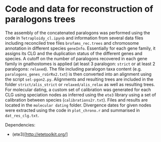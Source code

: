 

# Code and data for reconstruction of paralogons trees

The assembly of the concatenated paralogons was performed using the code in `Tetraploidy_cl.ipynb` and information from several data files including reconciled tree files `brofams_rec.trees` and chromosome annotation in different species `geneInfo`. Essentially for each gene family, it assigns its CLG and the duplication status of the different genes and species. A cutoff on the number of paralogons recovered in each gene family in gnathostomes is applied (at least 3 paralogon: `strict` or at least 2 paralogons: `relaxed`). 
The file including paralogon taxa content (e.g. `paralogons_genes_rsGrRx2.txt`) is then converted into an alignment using the script `sel-pgon2.py`. Alignments and resulting trees are included in the folder  `strict/alis_strict` or `relaxed/alis_relax` as well as resulting trees. 
For molecular dating, a custom set of calibration was generated for each CLG using speciation nodes as inferred using the 
`ete3` library using a set of calibration between species (`calibrations2r.txt`). Files and results are located in the `molecular dating` folder. Divergence dates for given nodes were extracted using the code in `plot_chrono.r` and summarised in `dat_res_clg.txt`. 

Dependencies: 
- (ete3)[http://etetoolkit.org/]